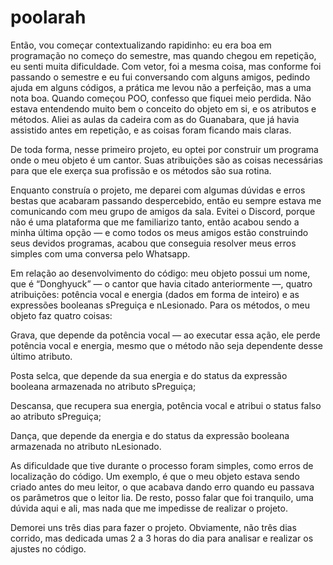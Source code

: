 # poolarah
Então, vou começar contextualizando rapidinho: eu era boa em programação no começo do semestre, mas quando chegou em repetição, eu senti muita dificuldade. Com vetor, foi a mesma coisa, mas conforme foi passando o semestre e eu fui conversando com alguns amigos, pedindo ajuda em alguns códigos, a prática me levou não a perfeição, mas a uma nota boa. Quando começou POO, confesso que fiquei meio perdida. Não estava entendendo muito bem o conceito do objeto em si, e os atributos e métodos. Aliei as aulas da cadeira com as do Guanabara, que já havia assistido antes em repetição, e as coisas foram ficando mais claras.

De toda forma, nesse primeiro projeto, eu optei por construir um programa onde o meu objeto é um cantor. Suas atribuições são as coisas necessárias para que ele exerça sua profissão e os métodos são sua rotina.

Enquanto construía o projeto, me deparei com algumas dúvidas e erros bestas que acabaram passando despercebido, então eu sempre estava me comunicando com meu grupo de amigos da sala. Evitei o Discord, porque não é uma plataforma que me familiarizo tanto, então acabou sendo a minha última opção — e como todos os meus amigos estão construindo seus devidos programas, acabou que conseguia resolver meus erros simples com uma conversa pelo Whatsapp.

Em relação ao desenvolvimento do código: meu objeto possui um nome, que é “Donghyuck” — o cantor que havia citado anteriormente —, quatro atribuições: potência vocal e energia (dados em forma de inteiro) e as expressões booleanas sPreguiça e nLesionado. Para os métodos, o meu objeto faz quatro coisas:

Grava, que depende da potência vocal — ao executar essa ação, ele perde potência vocal e energia, mesmo que o método não seja dependente desse último atributo.

Posta selca, que depende da sua energia e do status da expressão booleana armazenada no atributo sPreguiça;

Descansa, que recupera sua energia, potência vocal e atribui o status falso ao atributo sPreguiça;

Dança, que depende da energia e do status da expressão booleana armazenada no atributo nLesionado.

As dificuldade que tive durante o processo foram simples, como erros de localização do código. Um exemplo, é que o meu objeto estava sendo criado antes do meu leitor, o que acabava dando erro quando eu passava os parâmetros que o leitor lia. De resto, posso falar que foi tranquilo, uma dúvida aqui e ali, mas nada que me impedisse de realizar o projeto.

Demorei uns três dias para fazer o projeto. Obviamente, não três dias corrido, mas dedicada umas 2 a 3 horas do dia para analisar e realizar os ajustes no código.